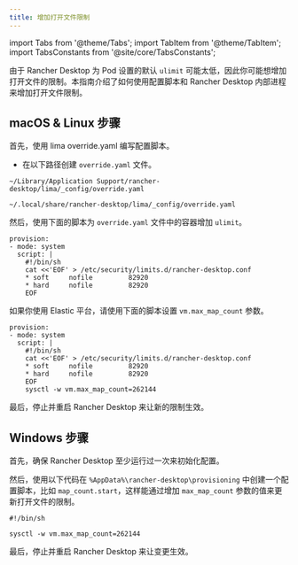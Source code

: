 ```yaml
---
title: 增加打开文件限制
---
```


import Tabs from '@theme/Tabs';
import TabItem from '@theme/TabItem';
import TabsConstants from '@site/core/TabsConstants';

由于 Rancher Desktop 为 Pod 设置的默认 `ulimit` 可能太低，因此你可能想增加打开文件的限制。本指南介绍了如何使用配置脚本和 Rancher Desktop 内部进程来增加打开文件限制。

## macOS & Linux 步骤

首先，使用 lima override.yaml 编写配置脚本。

- 在以下路径创建 `override.yaml` 文件。

<Tabs groupId="os">
  <TabItem value="macOS">

```
~/Library/Application Support/rancher-desktop/lima/_config/override.yaml
```

</TabItem>
  <TabItem value="Linux">

```
~/.local/share/rancher-desktop/lima/_config/override.yaml
```

</TabItem>
</Tabs>

然后，使用下面的脚本为 `override.yaml` 文件中的容器增加 `ulimit`。

```
provision:
- mode: system
  script: |
    #!/bin/sh
    cat <<'EOF' > /etc/security/limits.d/rancher-desktop.conf
    * soft     nofile         82920
    * hard     nofile         82920
    EOF
```

如果你使用 Elastic 平台，请使用下面的脚本设置 `vm.max_map_count` 参数。

```
provision:
- mode: system
  script: |
    #!/bin/sh
    cat <<'EOF' > /etc/security/limits.d/rancher-desktop.conf
    * soft     nofile         82920
    * hard     nofile         82920
    EOF
    sysctl -w vm.max_map_count=262144
```

最后，停止并重启 Rancher Desktop 来让新的限制生效。

## Windows 步骤

首先，确保 Rancher Desktop 至少运行过一次来初始化配置。

然后，使用以下代码在 `%AppData%\rancher-desktop\provisioning` 中创建一个配置脚本，比如 `map_count.start`，这样能通过增加 `max_map_count` 参数的值来更新打开文件的限制。

```
#!/bin/sh

sysctl -w vm.max_map_count=262144
```

最后，停止并重启 Rancher Desktop 来让变更生效。
